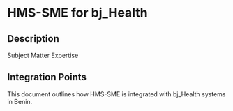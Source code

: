 # HMS-SME for bj_Health

## Description

Subject Matter Expertise

## Integration Points

This document outlines how HMS-SME is integrated with bj_Health systems in Benin.

